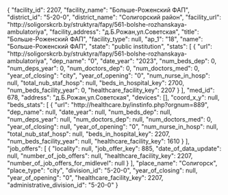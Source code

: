 {
    "facility_id": 2207,
    "facility_name": "Больше-Роженский ФАП",
    "district_id": "5-20-0",
    "district_name": "Солигорский район",
    "facility_url": "http:\/\/soligorskcrb.by\/struktyra\/fapy\/561-bolshe-rozhanskaya-ambulatoriya",
    "facility_address": "д.Б.Рожан,ул.Советская",
    "title": "Больше-Роженский ФАП",
    "facility_type": null,
    "ap_1": "18",
    "name": "Больше-Роженский ФАП",
    "state": "public institution",
    "stats": [
        {
            "url": "http:\/\/soligorskcrb.by\/struktyra\/fapy\/561-bolshe-rozhanskaya-ambulatoriya",
            "dep_name": "0",
            "date_year": "2023",
            "num_beds_dep": 0,
            "num_deps_year": 0,
            "num_doctors_dep": 0,
            "num_doctors_med": 0,
            "year_of_closing": "city",
            "year_of_opening": "0",
            "num_nurse_in_hosp": null,
            "total_nub_staf_hosp": null,
            "beds_in_hospital_key": 2700,
            "num_beds_facility_year": 0,
            "healthcare_facility_key": 2207
        }
    ],
    "med_id": 678,
    "address": "д.Б.Рожан,ул.Советская",
    "devices": [],
    "coord_x_y": null,
    "beds_stats": [
        {
            "url": "http:\/\/healthcare.by\/instinfo.php?orgnum=889",
            "dep_name": null,
            "date_year": null,
            "num_beds_dep": null,
            "num_deps_year": null,
            "num_doctors_dep": null,
            "num_doctors_med": 0,
            "year_of_closing": null,
            "year_of_opening": "0",
            "num_nurse_in_hosp": null,
            "total_nub_staf_hosp": null,
            "beds_in_hospital_key": 2207,
            "num_beds_facility_year": null,
            "healthcare_facility_key": 1610
        }
    ],
    "job_offers": [
        {
            "locality": null,
            "job_offer_key": 885,
            "date_of_data_update": null,
            "number_of_job_offers": null,
            "healthcare_facility_key": 2207,
            "number_of_job_offers_for_midlevel": null
        }
    ],
    "place_name": "Солигорск",
    "place_type": "city",
    "division_id": "5-20-0",
    "year_of_closing": null,
    "year_of_opening": "0",
    "healthcare_facility_key": 2207,
    "administrative_division_id": "5-20-0"
}